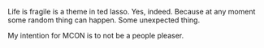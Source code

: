 Life is fragile is a theme in ted lasso. Yes, indeed. Because at any moment some random thing can happen. Some unexpected thing. 

My intention for MCON is to not be a people pleaser. 
